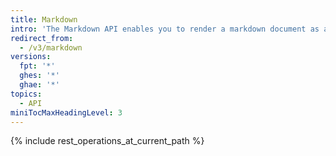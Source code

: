 ```yaml
---
title: Markdown
intro: 'The Markdown API enables you to render a markdown document as an HTML page or as raw text.'
redirect_from:
  - /v3/markdown
versions:
  fpt: '*'
  ghes: '*'
  ghae: '*'
topics:
  - API
miniTocMaxHeadingLevel: 3
---
```


{% include rest_operations_at_current_path %}
